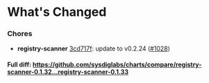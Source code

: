 # What's Changed

### Chores
- **registry-scanner** [3cd717f](https://github.com/sysdiglabs/charts/commit/3cd717f375203bb9224599a882b329b90bb23955): update to v0.2.24 ([#1028](https://github.com/sysdiglabs/charts/issues/1028))

#### Full diff: https://github.com/sysdiglabs/charts/compare/registry-scanner-0.1.32...registry-scanner-0.1.33
